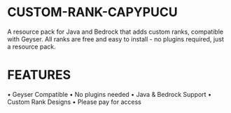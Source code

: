 # CUSTOM-RANK-CAPYPUCU
A resource pack for Java and Bedrock that adds custom ranks, compatible with Geyser. All ranks are free and easy to install - no plugins required, just a resource pack.

# FEATURES 
• Geyser Compatible
• No plugins needed
• Java & Bedrock Support
• Custom Rank Designs
• Please pay for access 
